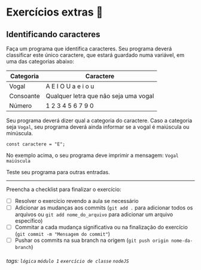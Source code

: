 # Exercícios extras 🌟

## Identificando caracteres

Faça um programa que identifica caracteres. Seu programa deverá classificar este único caractere, que estará guardado numa variável, em uma das categorias abaixo:

| Categoria | Caractere |
| --- | --- | 
| Vogal | A E I O U a e i o u|
| Consoante | Qualquer letra que não seja uma vogal |
| Número | 1 2 3 4 5 6 7 9 0 |

Seu programa deverá dizer qual a categoria do caractere. Caso a categoria seja `Vogal`, seu programa deverá ainda informar se a vogal é maiúscula ou minúscula.

```javascript=
const caractere = "E";
```

No exemplo acima, o seu programa deve imprimir a mensagem:
`Vogal maiúscula`

Teste seu programa para outras entradas.

---

Preencha a checklist para finalizar o exercício:

- [ ] Resolver o exercício revendo a aula se necessário
- [ ] Adicionar as mudanças aos commits (`git add .` para adicionar todos os arquivos ou `git add nome_do_arquivo` para adicionar um arquivo específico)
- [ ] Commitar a cada mudança significativa ou na finalização do exercício (`git commit -m "Mensagem do commit"`)
- [ ] Pushar os commits na sua branch na origem (`git push origin nome-da-branch`)

###### tags: `lógica` `módulo 1` `exercício de classe` `nodeJS`
